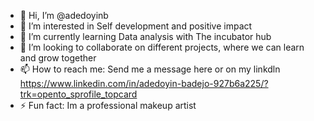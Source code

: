 - 👋 Hi, I’m @adedoyinb
- 👀 I’m interested in Self development and positive impact
- 🌱 I’m currently learning Data analysis with The incubator hub
- 💞️ I’m looking to collaborate on different projects, where we can learn and grow together
- 📫 How to reach me: Send me a message here or on my linkdln https://www.linkedin.com/in/adedoyin-badejo-927b6a225/?trk=opento_sprofile_topcard 
- ⚡ Fun fact: Im a professional makeup artist

<!---
adedoyinb/adedoyinb is a ✨ special ✨ repository because its `README.md` (this file) appears on your GitHub profile.
You can click the Preview link to take a look at your changes.
--->
